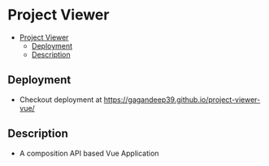 # Project Viewer

- [Project Viewer](#project-viewer)
  - [Deployment](#deployment)
  - [Description](#description)

## Deployment

- Checkout deployment at <https://gagandeep39.github.io/project-viewer-vue/>

## Description

- A composition API based Vue Application
